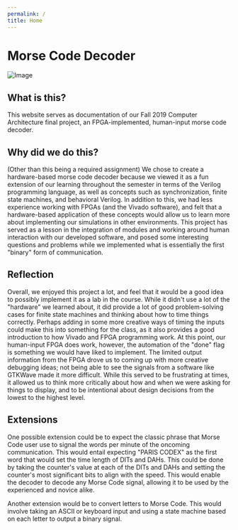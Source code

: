 ```yaml
---
permalink: /
title: Home
---
```


# Morse Code Decoder

![Image](Images/BasicR.gif)

## What is this?

This website serves as documentation of our Fall 2019 Computer Architecture final project, an FPGA-implemented, human-input morse code decoder.

## Why did we do this?

(Other than this being a required assignment)
We chose to create a hardware-based morse code decoder because we viewed it as a fun extension of our learning throughout the semester in terms of the Verilog programming language, as well as concepts such as synchronization, finite state machines, and behavioral Verilog. In addition to this, we had less experience working with FPGAs (and the Vivado software), and felt that a hardware-based application of these concepts would allow us to learn more about implementing our simulations in other environments. This project has served as a lesson in the integration of modules and working around human interaction with our developed software, and posed some interesting questions and problems while we implemented what is essentially the first "binary" form of communication.

## Reflection

Overall, we enjoyed this project a lot, and feel that it would be a good idea to possibly implement it as a lab in the course. While it didn't use a lot of the "hardware" we learned about, it did provide a lot of good problem-solving cases for finite state machines and thinking about how to time things correctly. Perhaps adding in some more creative ways of timing the inputs could make this into something for the class, as it also provides a good introduction to how Vivado and FPGA programming work. At this point, our human-input FPGA does work, however, the automation of the "done" flag is something we would have liked to implement. The limited output information from the FPGA drove us to coming up with more creative debugging ideas; not being able to see the signals from a software like GTKWave made it more difficult. While this served to be frustrating at times, it allowed us to think more critically about how and when we were asking for things to display, and to be intentional about design decisions from the lowest to the highest level.


## Extensions

One possible extension could be to expect the classic phrase that Morse Code user use to signal the words per minute of the oncoming communication. This would entail expecting "PARIS CODEX" as the first word that would set the time length of DITs and DAHs. This could be done by taking the counter's value at each of the DITs and DAHs and setting the counter's most significant bits to align with the speed. This would enable the decoder to decode any Morse Code signal, allowing it to be used by the experienced and novice alike.

Another extension would be to convert letters to Morse Code. This would involve taking an ASCII or keyboard input and using a state machine based on each letter to output a binary signal.
